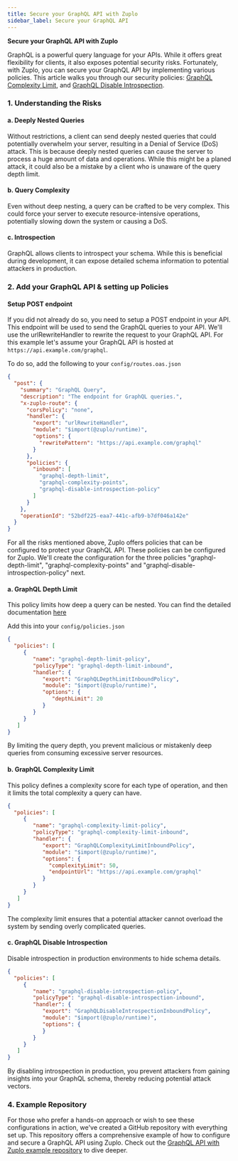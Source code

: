 ```yaml
---
title: Secure your GraphQL API with Zuplo
sidebar_label: Secure your GraphQL API
---
```


**Secure your GraphQL API with Zuplo**

GraphQL is a powerful query language for your APIs. While it offers great flexibility for clients, it also exposes potential security risks. Fortunately, with Zuplo, you can secure your GraphQL API by implementing various policies. This article walks you through our security policies: [GraphQL Complexity Limit](/docs/policies/graphql-complexity-limit-inbound), and [GraphQL Disable Introspection](/docs/policies/graphql-disable-introspection-inbound).

### 1. Understanding the Risks

#### a. Deeply Nested Queries

Without restrictions, a client can send deeply nested queries that could potentially overwhelm your server, resulting in a Denial of Service (DoS) attack. This is because deeply nested queries can cause the server to process a huge amount of data and operations. While this might be a planed attack, it could also be a mistake by a client who is unaware of the query depth limit.

#### b. Query Complexity

Even without deep nesting, a query can be crafted to be very complex. This could force your server to execute resource-intensive operations, potentially slowing down the system or causing a DoS.

#### c. Introspection

GraphQL allows clients to introspect your schema. While this is beneficial during development, it can expose detailed schema information to potential attackers in production.

### 2. Add your GraphQL API & setting up Policies

#### Setup POST endpoint
If you did not already do so, you need to setup a POST endpoint in your API. This endpoint will be used to send the GraphQL queries to your API. We'll use the urlRewriteHandler to rewrite the request to your GraphQL API.
For this example let's assume your GraphQL API is hosted at `https://api.example.com/graphql`.

To do so, add the following to your `config/routes.oas.json`

```json
{
  "post": {
    "summary": "GraphQL Query",
    "description": "The endpoint for GraphQL queries.",
    "x-zuplo-route": {
      "corsPolicy": "none",
      "handler": {
        "export": "urlRewriteHandler",
        "module": "$import(@zuplo/runtime)",
        "options": {
          "rewritePattern": "https://api.example.com/graphql"
        }
      },
      "policies": {
        "inbound": [
          "graphql-depth-limit",
          "graphql-complexity-points",
          "graphql-disable-introspection-policy"
        ]
      }
    },
    "operationId": "52bdf225-eaa7-441c-afb9-b7df046a142e"
  }
}
```

For all the risks mentioned above, Zuplo offers policies that can be configured to protect your GraphQL API. These policies can be configured for Zuplo.
We'll create the configuration for the three policies "graphql-depth-limit", "graphql-complexity-points" and "graphql-disable-introspection-policy" next.

#### a. GraphQL Depth Limit

This policy limits how deep a query can be nested. You can find the detailed documentation [here](/docs/policies/graphql-depth-limit-inbound)

Add this into your `config/policies.json`

```json
{
  "policies": [
     {
        "name": "graphql-depth-limit-policy",
        "policyType": "graphql-depth-limit-inbound",
        "handler": {
           "export": "GraphQLDepthLimitInboundPolicy",
           "module": "$import(@zuplo/runtime)",
           "options": {
              "depthLimit": 20
           }
        }
     }
   ]
}
```

By limiting the query depth, you prevent malicious or mistakenly deep queries from consuming excessive server resources.

#### b. GraphQL Complexity Limit

This policy defines a complexity score for each type of operation, and then it limits the total complexity a query can have.

```json
{
  "policies": [
     {
        "name": "graphql-complexity-limit-policy",
        "policyType": "graphql-complexity-limit-inbound",
        "handler": {
           "export": "GraphQLComplexityLimitInboundPolicy",
           "module": "$import(@zuplo/runtime)",
           "options": {
             "complexityLimit": 50,
             "endpointUrl": "https://api.example.com/graphql"
           }
        }
     }
   ]
}
```

The complexity limit ensures that a potential attacker cannot overload the system by sending overly complicated queries.

#### c. GraphQL Disable Introspection

Disable introspection in production environments to hide schema details.

```json
{
  "policies": [
     {
        "name": "graphql-disable-introspection-policy",
        "policyType": "graphql-disable-introspection-inbound",
        "handler": {
           "export": "GraphQLDisableIntrospectionInboundPolicy",
           "module": "$import(@zuplo/runtime)",
           "options": {
           }
        }
     }
   ]
}
```
By disabling introspection in production, you prevent attackers from gaining insights into your GraphQL schema, thereby reducing potential attack vectors.

### 4. Example Repository

For those who prefer a hands-on approach or wish to see these configurations in action, we've created a GitHub repository with everything set up. This repository offers a comprehensive example of how to configure and secure a GraphQL API using Zuplo. Check out the [GraphQL API with Zuplo example repository](https://github.com/example/Zuplo-GraphQL-Security) to dive deeper.


